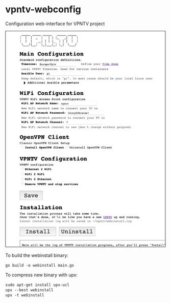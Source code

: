 # vpntv-webconfig
Configuration web-interface for VPNTV project

<img src="https://raw.githubusercontent.com/d3vilh/vpntv-webconfig/main/images/Webinstall-01.png" alt="VPNTV webconfig main page" width="500" border="1"/>


To build the webinstall binary:
```shell
go build -o webinstall main.go
```

To compress new binary with upx:
```shell
sudo apt-get install upx-ucl
upx --best webinstall
upx -t webinstall
```